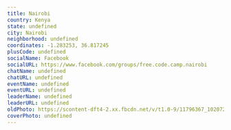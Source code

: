 ```yaml
---
title: Nairobi
country: Kenya
state: undefined
city: Nairobi
neighborhood: undefined
coordinates: -1.283253, 36.817245
plusCode: undefined
socialName: Facebook
socialURL: https://www.facebook.com/groups/free.code.camp.nairobi
chatName: undefined
chatURL: undefined
eventName: undefined
eventURL: undefined
leaderName: undefined
leaderURL: undefined
oldPhoto: https://scontent-dft4-2.xx.fbcdn.net/v/t1.0-9/11796367_10207262925949322_5764136958070505948_n.jpg?oh=80dedc091d9de77f79addb9026fa148d&oe=5994A495
coverPhoto: undefined
---
```

